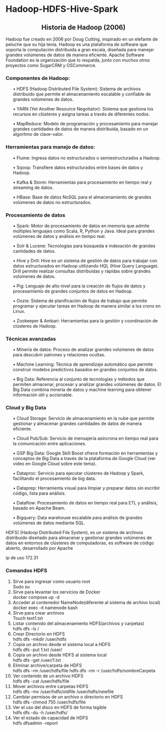 # Hadoop-HDFS-Hive-Spark
<h2 align="center">Historia de Hadoop (2006)</h2>
<p>Hadoop fue creado en 2006 por Doug Cutting, inspirado en un elefante de peluche que su hija tenía. Hadoop es una plataforma de software que soporta la computación distribuida a gran escala, diseñada para manejar grandes volúmenes de datos de manera eficiente. Apache Software Foundation es la organización que lo respalda, junto con muchos otros proyectos como SugarCRM y OSCommerce.</p>
<h3>Componentes de Hadoop:</h3>

<ul>•	HDFS (Hadoop Distributed File System): Sistema de archivos distribuido que permite el almacenamiento escalable y confiable de grandes volúmenes de datos.</ul>
<ul>•	YARN (Yet Another Resource Negotiator): Sistema que gestiona los recursos en clústeres y asigna tareas a través de diferentes nodos.</ul>
<ul>•	MapReduce: Modelo de programación y procesamiento para manejar grandes cantidades de datos de manera distribuida, basado en un algoritmo de clave-valor.</ul>

<h3>Herramientas para manejo de datos:</h3>

<ul>•	Flume: Ingresa datos no estructurados o semiestructurados a Hadoop.</ul>
<ul>•	Sqoop: Transfiere datos estructurados entre bases de datos y Hadoop.</ul>
<ul>•	Kafka & Storm: Herramientas para procesamiento en tiempo real y streaming de datos.</ul>
<ul>•	HBase: Base de datos NoSQL para el almacenamiento de grandes volúmenes de datos no estructurados.</ul>

<h3>Procesamiento de datos</h3>

<ul>•	Spark: Motor de procesamiento de datos en memoria que admite múltiples lenguajes como Scala, R, Python y Java. Ideal para grandes volúmenes de datos y análisis en tiempo real.</ul>
<ul>•	Solr & Lucene: Tecnologías para búsqueda e indexación de grandes cantidades de datos.</ul>
<ul>•	Hive y Drill: Hive es un sistema de gestión de datos para trabajar con datos estructurados en Hadoop utilizando HQL (Hive Query Language). Drill permite realizar consultas distribuidas y rápidas sobre grandes volúmenes de datos.</ul>
<ul>•	Pig: Lenguaje de alto nivel para la creación de flujos de datos y procesamiento de grandes conjuntos de datos en Hadoop.</ul>
<ul>•	Oozie: Sistema de planificación de flujos de trabajo que permite programar y ejecutar tareas en Hadoop de manera similar a los crons en Linux.</ul>
<ul>•	Zookeeper & Ambari: Herramientas para la gestión y coordinación de clústeres de Hadoop.</ul>

<h3>Técnicas avanzadas</h3>

<ul>•	Minería de datos: Proceso de analizar grandes volúmenes de datos para descubrir patrones y relaciones ocultas.</ul>
<ul>•	Machine Learning: Técnica de aprendizaje automático que permite construir modelos predictivos basados en grandes conjuntos de datos.</ul>
<ul>•	Big Data: Referencia al conjunto de tecnologías y métodos que permiten almacenar, procesar y analizar grandes volúmenes de datos. El Big Data combina minería de datos y machine learning para obtener información útil y accionable.</ul>
<h3>Cloud y Big Data</h3>
<ul>•	Cloud Storage: Servicio de almacenamiento en la nube que permite gestionar y almacenar grandes cantidades de datos de manera eficiente.</ul>
<ul>•	Cloud Pub/Sub: Servicio de mensajería asíncrona en tiempo real para la comunicación entre aplicaciones.</ul>
<ul>•	GSP Big Data: Google Skill Boost ofrece formación en herramientas y conceptos de Big Data a través de la plataforma de Google Cloud (ver video en Google Cloud sobre este tema).</ul>
<ul>•	Dataproc: Servicio para ejecutar clústeres de Hadoop y Spark, facilitando el procesamiento de big data.</ul>
<ul>•	Dataprep: Herramienta visual para limpiar y preparar datos sin escribir código, lista para análisis.</ul>
<ul>•	Dataflow: Procesamiento de datos en tiempo real para ETL y análisis, basado en Apache Beam.</ul>
<ul>•	Bigquery: Data warehouse escalable para análisis de grandes volúmenes de datos mediante SQL.</ul>

<p>HDFS( (Hadoop Distributed File System), es un sistema de archivos distribuido diseñado para almacenar y gestionar grandes volúmenes de datos en entornos de clústeres de computadoras, es software de código abierto, desarrollado por Apache</p>

ip de uso 172.31
<h3>Comandos HDFS</h3>

1.	Sirve para ingresar como usuario root<br>
Sudo su
3.	Sirve para levantar los servicios de Docker<br>
docker compose up -d
4.	Acceder al contenedor NameNode(diferente al sistema de archivo local)<br>
docker exec -it namenode bash
5.	Sirve para crear archivos<br>
Touch text1.txt
6.	Listar contenido del almacenamiento HDFS(archivos y carpetas)<br>
hdfs dfs -ls /
7.	Crear Directorio en HDFS<br>
hdfs dfs -mkdir /user/hdfs
8.	Copia un archivo desde el sistema local a HDFS<br>
hdfs dfs -put 1.txt  /user/
9.	Copia un archivo desde HDFS al sistema local<br>
hdfs dfs -get  /user/1.txt
10.	Eliminar archive/carpeta de HDFS<br>
hdfs dfs -rm /user/hdfs/file
hdfs dfs -rm -r /user/hdfs/nombreCarpeta
11.	Ver contenido de un archivo HDFS<br>
hdfs dfs -cat /user/hdfs/file
12.	Mover archivos entre carpetas HDFS<br>
hdfs dfs -mv /user/hdfs/oldfile /user/hdfs/newfile
13.	Cambiar permisos de un archivo o directorio en HDFS<br>
hdfs dfs -chmod 755 /user/hdfs/file
14.	Ver el uso del disco en HDFS de forma legible<br>
hdfs dfs -du -h /user/hdfs/
15.	Ver el estado de capacidad de HDFS<br>
hdfs dfsadmin -report 
